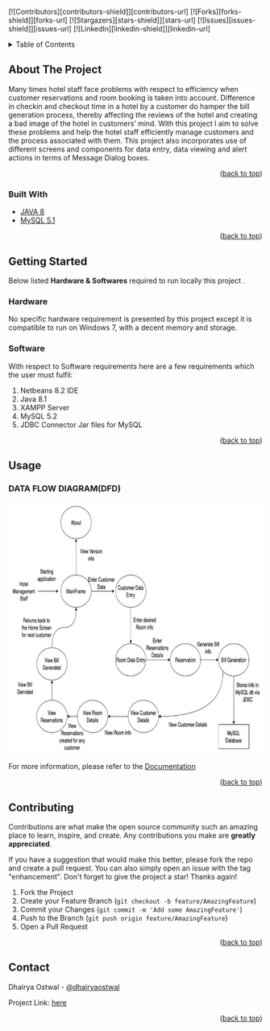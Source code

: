 <div id="top"></div>


<!-- PROJECT SHIELDS -->
[![Contributors][contributors-shield]][contributors-url]
[![Forks][forks-shield]][forks-url]
[![Stargazers][stars-shield]][stars-url]
[![Issues][issues-shield]][issues-url]
[![LinkedIn][linkedin-shield]][linkedin-url]


<!-- TABLE OF CONTENTS -->
<details>
  <summary>Table of Contents</summary>
  <ol>
    <li>
      <a href="#about-the-project">About The Project</a>
      <ul>
        <li><a href="#built-with">Built With</a></li>
      </ul>
    </li>
    <li>
      <a href="#getting-started">Getting Started</a>
      <ul>
        <li><a href="#Hardware">Hardware</a></li>
        <li><a href="#Software">Software</a></li>
      </ul>
    </li>
    <li><a href="#usage">Usage</a></li>
    <li><a href="#contributing">Contributing</a></li>
    <li><a href="#contact">Contact</a></li>
  </ol>
</details>



<!-- ABOUT THE PROJECT -->
## About The Project

Many times hotel staff face problems with respect to efficiency when customer reservations and room booking is taken into account. Difference in checkin and checkout time in a hotel by a customer do hamper the bill generation process, thereby affecting the reviews of the hotel and creating a bad image of the hotel in customers’ mind. With this project I aim to solve these problems and help the hotel staff efficiently manage customers and the process associated with them. This project also incorporates use of different screens and components for data entry, data viewing and alert actions in terms of Message Dialog boxes.

<p align="right">(<a href="#top">back to top</a>)</p>



### Built With

* [JAVA 8](https://docs.oracle.com/javase/8/docs/api/)
* [MySQL 5.1](https://docs.oracle.com/cd/E19078-01/mysql/mysql-refman-5.1/)

<p align="right">(<a href="#top">back to top</a>)</p>



<!-- GETTING STARTED -->
## Getting Started

Below listed **Hardware & Softwares** required to run locally this project .

### Hardware

No specific hardware requirement is presented by this project except it is compatible to
run on Windows 7, with a decent memory and storage.

### Software

With respect to Software requirements here are a few requirements which the user
must fulfil:
1. Netbeans 8.2 IDE
2. Java 8.1
3. XAMPP Server
4. MySQL 5.2
5. JDBC Connector Jar files for MySQL


<p align="right">(<a href="#top">back to top</a>)</p>



<!-- USAGE EXAMPLES -->
## Usage

### DATA FLOW DIAGRAM(DFD)

<div align="center">
   <img src="images/DFD.png" alt="DFD" width="600" height="500">
</div>

For more information, please refer to the [Documentation](https://drive.google.com/file/d/19PT9ei7BEHr7mw2hLRs6e63Au9aYIOma/view)

<p align="right">(<a href="#top">back to top</a>)</p>


<!-- CONTRIBUTING -->
## Contributing

Contributions are what make the open source community such an amazing place to learn, inspire, and create. Any contributions you make are **greatly appreciated**.

If you have a suggestion that would make this better, please fork the repo and create a pull request. You can also simply open an issue with the tag "enhancement".
Don't forget to give the project a star! Thanks again!

1. Fork the Project
2. Create your Feature Branch (`git checkout -b feature/AmazingFeature`)
3. Commit your Changes (`git commit -m 'Add some AmazingFeature'`)
4. Push to the Branch (`git push origin feature/AmazingFeature`)
5. Open a Pull Request

<p align="right">(<a href="#top">back to top</a>)</p>



<!-- CONTACT -->
## Contact

Dhairya Ostwal - [@dhairyaostwal](https://twitter.com/dhairyaostwal/)

Project Link: [here](https://github.com/dhairyaostwal/Hotel-Management-System)

<p align="right">(<a href="#top">back to top</a>)</p>
